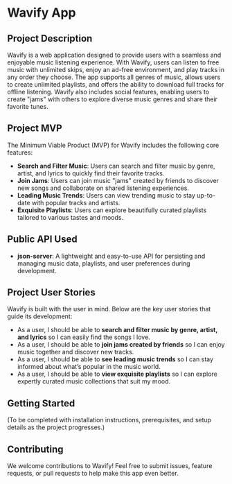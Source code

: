 
# Wavify App

## Project Description
Wavify is a web application designed to provide users with a seamless and enjoyable music listening experience. With Wavify, users can listen to free music with unlimited skips, enjoy an ad-free environment, and play tracks in any order they choose. The app supports all genres of music, allows users to create unlimited playlists, and offers the ability to download full tracks for offline listening. Wavify also includes social features, enabling users to create "jams" with others to explore diverse music genres and share their favorite tunes.

## Project MVP
The Minimum Viable Product (MVP) for Wavify includes the following core features:
- **Search and Filter Music**: Users can search and filter music by genre, artist, and lyrics to quickly find their favorite tracks.
- **Join Jams**: Users can join music "jams" created by friends to discover new songs and collaborate on shared listening experiences.
- **Leading Music Trends**: Users can view trending music to stay up-to-date with popular tracks and artists.
- **Exquisite Playlists**: Users can explore beautifully curated playlists tailored to various tastes and moods.

## Public API Used
- **json-server**: A lightweight and easy-to-use API for persisting and managing music data, playlists, and user preferences during development.

## Project User Stories
Wavify is built with the user in mind. Below are the key user stories that guide its development:
- As a user, I should be able to **search and filter music by genre, artist, and lyrics** so I can easily find the songs I love.
- As a user, I should be able to **join jams created by friends** so I can enjoy music together and discover new tracks.
- As a user, I should be able to **see leading music trends** so I can stay informed about what’s popular in the music world.
- As a user, I should be able to **view exquisite playlists** so I can explore expertly curated music collections that suit my mood.

## Getting Started
(To be completed with installation instructions, prerequisites, and setup details as the project progresses.)

## Contributing
We welcome contributions to Wavify! Feel free to submit issues, feature requests, or pull requests to help make this app even better.

